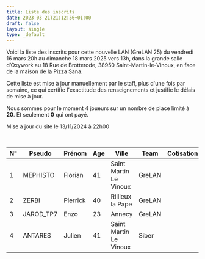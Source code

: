 ```yaml
---
title: Liste des inscrits
date: 2023-03-21T21:12:56+01:00
draft: false
layout: single
type: _default
---
```

Voici la liste des inscrits pour cette nouvelle LAN (GreLAN 25) du vendredi 16 mars 20h au dimanche 18 mars 2025 vers 13h, dans la grande salle d’Oxywork au 18 Rue de Brotterode, 38950 Saint-Martin-le-Vinoux, en face de la maison de la Pizza Sana.  

Cette liste est mise à jour manuellement par le staff, plus d'une fois par semaine, ce qui certifie l'exactitude des renseignements et justifie le délais de mise à jour.  

Nous sommes pour le moment 4 joueurs sur un nombre de place limité à **20**. Et seulement **0** qui ont payé.

Mise à jour du site le 13/11/2024 à 22h00

&nbsp;

| N°  | Pseudo   | Prénom  | Age | Ville                  | Team   | Cotisation |
| --- | -------- | ------- | --- | ---------------------- | ------ | ---------- |
| 1   | MEPHISTO | Florian | 41  | Saint Martin Le Vinoux | GreLAN |            |
| 2   | ZERBI | Pierrick | 40  | Rillieux la Pape | GreLAN |            |
| 3   | JAROD_TP7 | Enzo | 23  | Annecy | GreLAN |            |
| 4   | ANTARES | Julien | 41  | Saint Martin Le Vinoux | Siber |            |